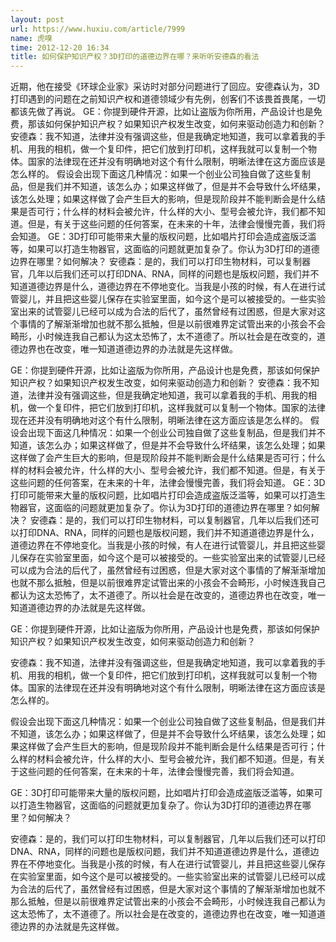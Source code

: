 ```yaml
---
layout: post
url: https://www.huxiu.com/article/7999
name: 虎嗅
time: 2012-12-20 16:34
title: 如何保护知识产权？3D打印的道德边界在哪？来听听安德森的看法
---
```

近期，他在接受《环球企业家》采访时对部分问题进行了回应。安德森认为，3D打印遇到的问题在之前知识产权和道德领域少有先例，创客们不该畏首畏尾，一切都该先做了再说。 GE：你提到硬件开源，比如让盗版为你所用，产品设计也是免费，那该如何保护知识产权？如果知识产权发生改变，如何来驱动创造力和创新？ 安德森：我不知道，法律并没有强调这些，但是我确定地知道，我可以拿着我的手机、用我的相机，做一个复印件，把它们放到打印机，这样我就可以复制一个物体。国家的法律现在还并没有明确地对这个有什么限制，明晰法律在这方面应该是怎么样的。 假设会出现下面这几种情况：如果一个创业公司独自做了这些复制品，但是我们并不知道，该怎么办；如果这样做了，但是并不会导致什么坏结果，该怎么处理；如果这样做了会产生巨大的影响，但是现阶段并不能判断会是什么结果是否可行；什么样的材料会被允许，什么样的大小、型号会被允许，我们都不知道。但是，有关于这些问题的任何答案，在未来的十年，法律会慢慢完善，我们将会知道。 GE：3D打印可能带来大量的版权问题，比如唱片打印会造成盗版泛滥等，如果可以打造生物器官，这面临的问题就更加复杂了。你认为3D打印的道德边界在哪里？如何解决？ 安德森：是的，我们可以打印生物材料，可以复制器官，几年以后我们还可以打印DNA、RNA，同样的问题也是版权问题，我们并不知道道德边界是什么，道德边界在不停地变化。当我是小孩的时候，有人在进行试管婴儿，并且把这些婴儿保存在实验室里面，如今这个是可以被接受的。一些实验室出来的试管婴儿已经可以成为合法的后代了，虽然曾经有过困惑，但是大家对这个事情的了解渐渐增加也就不那么抵触，但是以前很难界定试管出来的小孩会不会畸形，小时候连我自己都认为这太恐怖了，太不道德了。所以社会是在改变的，道德边界也在改变，唯一知道道德边界的办法就是先这样做。

GE：你提到硬件开源，比如让盗版为你所用，产品设计也是免费，那该如何保护知识产权？如果知识产权发生改变，如何来驱动创造力和创新？ 安德森：我不知道，法律并没有强调这些，但是我确定地知道，我可以拿着我的手机、用我的相机，做一个复印件，把它们放到打印机，这样我就可以复制一个物体。国家的法律现在还并没有明确地对这个有什么限制，明晰法律在这方面应该是怎么样的。 假设会出现下面这几种情况：如果一个创业公司独自做了这些复制品，但是我们并不知道，该怎么办；如果这样做了，但是并不会导致什么坏结果，该怎么处理；如果这样做了会产生巨大的影响，但是现阶段并不能判断会是什么结果是否可行；什么样的材料会被允许，什么样的大小、型号会被允许，我们都不知道。但是，有关于这些问题的任何答案，在未来的十年，法律会慢慢完善，我们将会知道。 GE：3D打印可能带来大量的版权问题，比如唱片打印会造成盗版泛滥等，如果可以打造生物器官，这面临的问题就更加复杂了。你认为3D打印的道德边界在哪里？如何解决？ 安德森：是的，我们可以打印生物材料，可以复制器官，几年以后我们还可以打印DNA、RNA，同样的问题也是版权问题，我们并不知道道德边界是什么，道德边界在不停地变化。当我是小孩的时候，有人在进行试管婴儿，并且把这些婴儿保存在实验室里面，如今这个是可以被接受的。一些实验室出来的试管婴儿已经可以成为合法的后代了，虽然曾经有过困惑，但是大家对这个事情的了解渐渐增加也就不那么抵触，但是以前很难界定试管出来的小孩会不会畸形，小时候连我自己都认为这太恐怖了，太不道德了。所以社会是在改变的，道德边界也在改变，唯一知道道德边界的办法就是先这样做。

GE：你提到硬件开源，比如让盗版为你所用，产品设计也是免费，那该如何保护知识产权？如果知识产权发生改变，如何来驱动创造力和创新？

安德森：我不知道，法律并没有强调这些，但是我确定地知道，我可以拿着我的手机、用我的相机，做一个复印件，把它们放到打印机，这样我就可以复制一个物体。国家的法律现在还并没有明确地对这个有什么限制，明晰法律在这方面应该是怎么样的。

假设会出现下面这几种情况：如果一个创业公司独自做了这些复制品，但是我们并不知道，该怎么办；如果这样做了，但是并不会导致什么坏结果，该怎么处理；如果这样做了会产生巨大的影响，但是现阶段并不能判断会是什么结果是否可行；什么样的材料会被允许，什么样的大小、型号会被允许，我们都不知道。但是，有关于这些问题的任何答案，在未来的十年，法律会慢慢完善，我们将会知道。

GE：3D打印可能带来大量的版权问题，比如唱片打印会造成盗版泛滥等，如果可以打造生物器官，这面临的问题就更加复杂了。你认为3D打印的道德边界在哪里？如何解决？

安德森：是的，我们可以打印生物材料，可以复制器官，几年以后我们还可以打印DNA、RNA，同样的问题也是版权问题，我们并不知道道德边界是什么，道德边界在不停地变化。当我是小孩的时候，有人在进行试管婴儿，并且把这些婴儿保存在实验室里面，如今这个是可以被接受的。一些实验室出来的试管婴儿已经可以成为合法的后代了，虽然曾经有过困惑，但是大家对这个事情的了解渐渐增加也就不那么抵触，但是以前很难界定试管出来的小孩会不会畸形，小时候连我自己都认为这太恐怖了，太不道德了。所以社会是在改变的，道德边界也在改变，唯一知道道德边界的办法就是先这样做。

